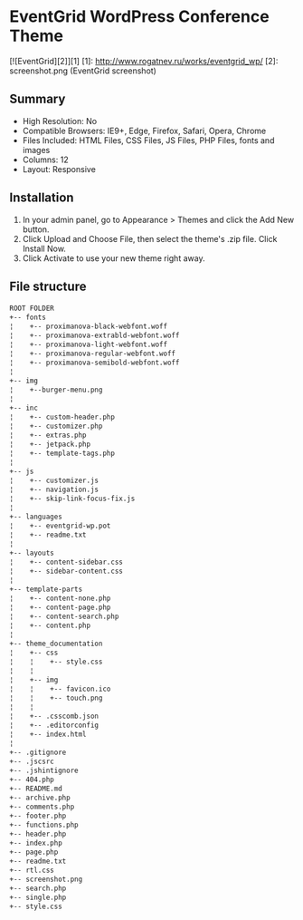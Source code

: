 # EventGrid WordPress Conference Theme
[![EventGrid][2]][1]
  [1]: http://www.rogatnev.ru/works/eventgrid_wp/
  [2]: screenshot.png (EventGrid screenshot)

## Summary
* High Resolution: No
* Compatible Browsers: IE9+, Edge, Firefox, Safari, Opera, Chrome
* Files Included: HTML Files, CSS Files, JS Files, PHP Files, fonts and images
* Columns: 12
* Layout: Responsive

## Installation
1. In your admin panel, go to Appearance > Themes and click the Add New button.
2. Click Upload and Choose File, then select the theme's .zip file. Click Install Now.
3. Click Activate to use your new theme right away.

## File structure
    ROOT FOLDER
    +-- fonts
    ¦    +-- proximanova-black-webfont.woff
    ¦    +-- proximanova-extrabld-webfont.woff
    ¦    +-- proximanova-light-webfont.woff
    ¦    +-- proximanova-regular-webfont.woff
    ¦    +-- proximanova-semibold-webfont.woff
    ¦
    +-- img
    ¦    +--burger-menu.png
    ¦
    +-- inc
    ¦    +-- custom-header.php
    ¦    +-- customizer.php
    ¦    +-- extras.php
    ¦    +-- jetpack.php
    ¦    +-- template-tags.php
    ¦
    +-- js
    ¦    +-- customizer.js
    ¦    +-- navigation.js
    ¦    +-- skip-link-focus-fix.js
    ¦
    +-- languages
    ¦    +-- eventgrid-wp.pot
    ¦    +-- readme.txt
    ¦
    +-- layouts
    ¦    +-- content-sidebar.css
    ¦    +-- sidebar-content.css
    ¦
    +-- template-parts
    ¦    +-- content-none.php
    ¦    +-- content-page.php
    ¦    +-- content-search.php
    ¦    +-- content.php
    ¦
    +-- theme_documentation
    ¦    +-- css
    ¦    ¦    +-- style.css
    ¦    ¦
    ¦    +-- img
    ¦    ¦    +-- favicon.ico
    ¦    ¦    +-- touch.png
    ¦    ¦
    ¦    +-- .csscomb.json
    ¦    +-- .editorconfig
    ¦    +-- index.html
    ¦
    +-- .gitignore
    +-- .jscsrc
    +-- .jshintignore
    +-- 404.php
    +-- README.md
    +-- archive.php
    +-- comments.php
    +-- footer.php
    +-- functions.php
    +-- header.php
    +-- index.php
    +-- page.php
    +-- readme.txt
    +-- rtl.css
    +-- screenshot.png
    +-- search.php
    +-- single.php
    +-- style.css
